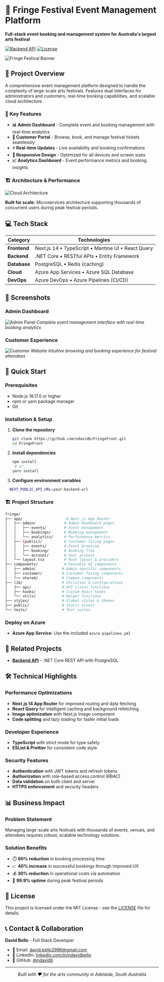 # 🎪 Fringe Festival Event Management Platform

**Full-stack event booking and management system for Australia's largest arts festival**

[![Backend API](https://img.shields.io/badge/Backend-API-blue)](https://github.com/ndavidb/FringeBackend)
[![License](https://img.shields.io/badge/license-MIT-purple)](LICENSE)

![Fringe Festival Banner](./fringe/public/images/demo/AdminPanel.png)

## 🎯 Project Overview

A comprehensive event management platform designed to handle the complexity of large-scale arts festivals. Features dual interfaces for administrators and customers, real-time booking capabilities, and scalable cloud architecture.

### 🚀 Key Features

- **📊 Admin Dashboard** - Complete event and booking management with real-time analytics
- **🎫 Customer Portal** - Browse, book, and manage festival tickets seamlessly
- **⚡ Real-time Updates** - Live availability and booking confirmations
- **📱 Responsive Design** - Optimized for all devices and screen sizes
- **📈 Analytics Dashboard** - Event performance metrics and booking insights

### 🏗️ Architecture & Performance

![Cloud Architecture](./fringe/public/images/demo/ArchitectureCloud.jpg)

**Built for scale:** Microservices architecture supporting thousands of concurrent users during peak festival periods.

## 💻 Tech Stack

| Category | Technologies |
|----------|-------------|
| **Frontend** | Next.js 14 • TypeScript • Mantine UI • React Query |
| **Backend** | .NET Core • RESTful APIs • Entity Framework |
| **Database** | PostgreSQL • Redis (caching) |
| **Cloud** | Azure App Services • Azure SQL Database |
| **DevOps** | Azure DevOps • Azure Pipelines (CI/CD) |

## 📱 Screenshots

### Admin Dashboard
![Admin Panel](./fringe/public/images/demo/AdminPanel.png)
*Complete event management interface with real-time booking analytics*

### Customer Experience
![Customer Website](./fringe/public/images/demo/FringeShows.png)
*Intuitive browsing and booking experience for festival attendees*

## 🚀 Quick Start

### Prerequisites

- Node.js 18.17.0 or higher
- npm or yarn package manager
- Git

### Installation & Setup

1. **Clone the repository**
   ```bash
   git clone https://github.com/ndavidb/FringeFront.git
   cd FringeFront
2. **Install dependencies**
   ```bash
   npm install
    # or
   yarn install
   ```
3. **Configure environment variables**
  ```bash
    NEXT_PUBLIC_API_URL=your-backend-url
  ```

### 🏗️ Project Structure
  ```bash
  fringe/
├── app/                    # Next.js App Router
│   ├── admin/             # Admin dashboard pages
│   │   ├── events/        # Event management
│   │   ├── bookings/      # Booking management
│   │   └── analytics/     # Performance metrics
│   ├── (public)/          # Customer-facing pages
│   │   ├── events/        # Event browsing
│   │   ├── booking/       # Booking flow
│   │   └── account/       # User account
│   └── layout.tsx         # Root layout & providers
├── components/            # Reusable UI components
│   ├── admin/            # Admin-specific components
│   ├── customer/         # Customer-facing components
│   └── shared/           # Common components
├── lib/                  # Utilities & configurations
│   ├── api/              # API client functions
│   ├── hooks/            # Custom React hooks
│   └── utils/            # Helper functions
├── styles/               # Global styles & themes
├── public/               # Static assets
└── tests/                # Test suites
```
### Deploy on Azure

- **Azure App Service**: Use the included `azure-pipelines.yml`


## 🔗 Related Projects

- **[Backend API](https://github.com/ndavidb/FringeBackend)** - .NET Core REST API with PostgreSQL

## 🛠️ Technical Highlights

### Performance Optimizations

- **Next.js 14 App Router** for improved routing and data fetching
- **React Query** for intelligent caching and background refetching
- **Image optimization** with Next.js Image component
- **Code splitting** and lazy loading for faster initial loads

### Developer Experience

- **TypeScript** with strict mode for type safety
- **ESLint & Prettier** for consistent code style

### Security Features

- **Authentication** with JWT tokens and refresh tokens
- **Authorization** with role-based access control (RBAC)
- **Data validation** on both client and server
- **HTTPS enforcement** and security headers

## 📊 Business Impact

### Problem Statement

Managing large-scale arts festivals with thousands of events, venues, and attendees requires robust, scalable technology solutions.

### Solution Benefits

- ⏱️ **60% reduction** in booking processing time
- 📈 **40% increase** in successful bookings through improved UX
- 💰 **30% reduction** in operational costs via automation
- 🎯 **99.9% uptime** during peak festival periods


## 📄 License

This project is licensed under the MIT License - see the [LICENSE](LICENSE) file for details.

## 📞 Contact & Collaboration

**David Bello** - Full Stack Developer

- 📧 Email: [david.bello2996@gmail.com](mailto:david.bello2996@gmail.com)
- 💼 LinkedIn: [linkedin.com/in/ndavidbello](https://linkedin.com/in/ndavidbello)
- 🐙 GitHub: [@ndavidb](https://github.com/ndavidb)

---

<div align="center">

*Built with ❤️ for the arts community in Adelaide, South Australia*

</div>


